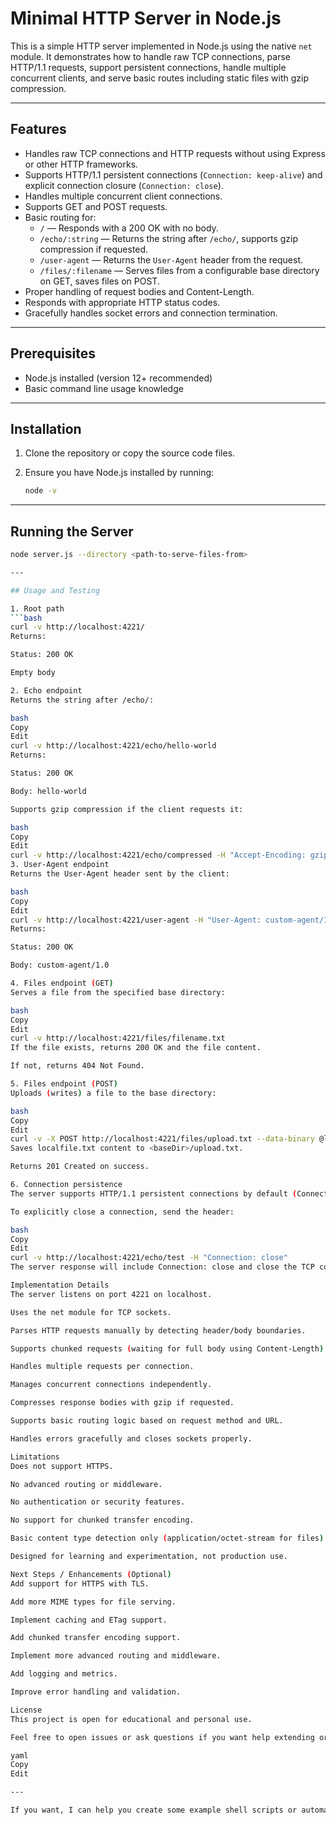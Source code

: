 # Minimal HTTP Server in Node.js

This is a simple HTTP server implemented in Node.js using the native `net` module. It demonstrates how to handle raw TCP connections, parse HTTP/1.1 requests, support persistent connections, handle multiple concurrent clients, and serve basic routes including static files with gzip compression.

---

## Features

- Handles raw TCP connections and HTTP requests without using Express or other HTTP frameworks.
- Supports HTTP/1.1 persistent connections (`Connection: keep-alive`) and explicit connection closure (`Connection: close`).
- Handles multiple concurrent client connections.
- Supports GET and POST requests.
- Basic routing for:
  - `/` — Responds with a 200 OK with no body.
  - `/echo/:string` — Returns the string after `/echo/`, supports gzip compression if requested.
  - `/user-agent` — Returns the `User-Agent` header from the request.
  - `/files/:filename` — Serves files from a configurable base directory on GET, saves files on POST.
- Proper handling of request bodies and Content-Length.
- Responds with appropriate HTTP status codes.
- Gracefully handles socket errors and connection termination.

---

## Prerequisites

- Node.js installed (version 12+ recommended)
- Basic command line usage knowledge

---

## Installation

1. Clone the repository or copy the source code files.

2. Ensure you have Node.js installed by running:

   ```bash
   node -v

---

## Running the Server

   ```bash
   node server.js --directory <path-to-serve-files-from>

---

## Usage and Testing

1. Root path
 ```bash
 curl -v http://localhost:4221/
Returns:

Status: 200 OK

Empty body

2. Echo endpoint
Returns the string after /echo/:

bash
Copy
Edit
curl -v http://localhost:4221/echo/hello-world
Returns:

Status: 200 OK

Body: hello-world

Supports gzip compression if the client requests it:

bash
Copy
Edit
curl -v http://localhost:4221/echo/compressed -H "Accept-Encoding: gzip"
3. User-Agent endpoint
Returns the User-Agent header sent by the client:

bash
Copy
Edit
curl -v http://localhost:4221/user-agent -H "User-Agent: custom-agent/1.0"
Returns:

Status: 200 OK

Body: custom-agent/1.0

4. Files endpoint (GET)
Serves a file from the specified base directory:

bash
Copy
Edit
curl -v http://localhost:4221/files/filename.txt
If the file exists, returns 200 OK and the file content.

If not, returns 404 Not Found.

5. Files endpoint (POST)
Uploads (writes) a file to the base directory:

bash
Copy
Edit
curl -v -X POST http://localhost:4221/files/upload.txt --data-binary @localfile.txt
Saves localfile.txt content to <baseDir>/upload.txt.

Returns 201 Created on success.

6. Connection persistence
The server supports HTTP/1.1 persistent connections by default (Connection: keep-alive).

To explicitly close a connection, send the header:

bash
Copy
Edit
curl -v http://localhost:4221/echo/test -H "Connection: close"
The server response will include Connection: close and close the TCP connection.

Implementation Details
The server listens on port 4221 on localhost.

Uses the net module for TCP sockets.

Parses HTTP requests manually by detecting header/body boundaries.

Supports chunked requests (waiting for full body using Content-Length).

Handles multiple requests per connection.

Manages concurrent connections independently.

Compresses response bodies with gzip if requested.

Supports basic routing logic based on request method and URL.

Handles errors gracefully and closes sockets properly.

Limitations
Does not support HTTPS.

No advanced routing or middleware.

No authentication or security features.

No support for chunked transfer encoding.

Basic content type detection only (application/octet-stream for files).

Designed for learning and experimentation, not production use.

Next Steps / Enhancements (Optional)
Add support for HTTPS with TLS.

Add more MIME types for file serving.

Implement caching and ETag support.

Add chunked transfer encoding support.

Implement more advanced routing and middleware.

Add logging and metrics.

Improve error handling and validation.

License
This project is open for educational and personal use.

Feel free to open issues or ask questions if you want help extending or using this server!

yaml
Copy
Edit

---

If you want, I can help you create some example shell scripts or automated 